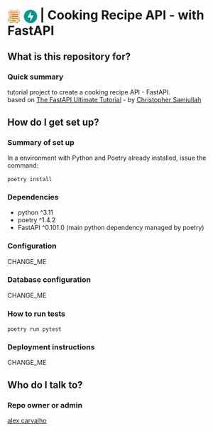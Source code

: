 # <img src="img/cooking-recipe.png" alt="cooking recipe project" width="30" style="vertical-align: middle;"> <img src="img/fastapi-logo-green.png" alt="FastAPI" width="30" style="vertical-align: middle;"> | Cooking Recipe API - with FastAPI

## What is this repository for? ##

### Quick summary

tutorial project to create a cooking recipe API - FastAPI.  
based on [The FastAPI Ultimate Tutorial](https://christophergs.com/python/2021/12/04/fastapi-ultimate-tutorial/) - by [Christopher Samiullah](https://christophergs.com/)


## How do I get set up? ##

### Summary of set up

In a environment with Python and Poetry already installed, issue the command:  
```shell
poetry install
```

### Dependencies

- python ^3.11
- poetry ^1.4.2
- FastAPI ^0.101.0 (main python dependency managed by poetry)  

### Configuration

CHANGE_ME  

### Database configuration

CHANGE_ME  

### How to run tests
```shell
poetry run pytest
```

### Deployment instructions

CHANGE_ME  


## Who do I talk to? ##

### Repo owner or admin

[alex carvalho](mailto:allex.carvalho@gmail.com)
